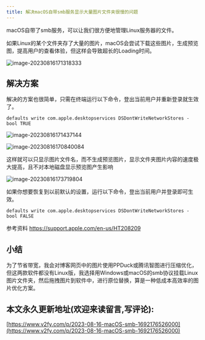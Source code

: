 ```yaml
---
title: 解决macOS自带smb服务显示大量图片文件夹很慢的问题
---
```




macOS自带了smb服务，可以让我们很方便地管理Linux服务器的文件。



如果Linux的某个文件夹存了大量的图片，macOS会尝试下载这些图片，生成预览图，提高用户的查看体验，但这样会导致超长的Loading时间。



![image-20230816171318333](https://cdn.fangyuanxiaozhan.com/assets/1692177198868nwSfQfK5.png)



## 解决方案

解决的方案也很简单，只需在终端运行以下命令，登出当前用户并重新登录就生效了。

```
defaults write com.apple.desktopservices DSDontWriteNetworkStores -bool TRUE
```

![image-20230816171437144](https://cdn.fangyuanxiaozhan.com/assets/1692177277572TpM1C3Re.png)

![image-20230816170840084](https://cdn.fangyuanxiaozhan.com/assets/1692176920875Tx8dTJmR.png)

这样就可以只显示图片文件名，而不生成预览图片，显示文件夹图片内容的速度极大提高，且不对本地磁盘显示预览图产生影响

![image-20230816173719804](https://cdn.fangyuanxiaozhan.com/assets/1692179036657zSKsrtYj.png)

如果你想要恢复到以前默认的设置，运行以下命令，登出当前用户并登录即可生效。

```
defaults write com.apple.desktopservices DSDontWriteNetworkStores -bool FALSE
```

参考资料 https://support.apple.com/en-us/HT208209





## 小结

为了节省带宽，我会对博客网页中的图片使用PPDuck或腾讯智图进行压缩优化，但这两款软件都没有Linux版，我选择用Windows或macOS的smb协议挂载Linux图片文件夹，然后拖拽图片到软件中，进行原位替换，算是一种低成本高效率的图片优化方案。






## 本文永久更新地址(欢迎来读留言,写评论):

[https://www.v2fy.com/p/2023-08-16-macOS-smb-1692176526000](https://www.v2fy.com/p/2023-08-16-macOS-smb-1692176526000)
